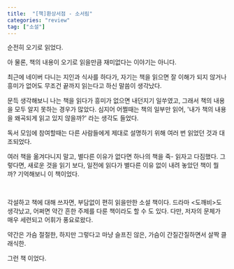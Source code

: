 ```yaml
---
title:  "[책]환상서점 - 소서림"
categories: "review"
tag: ["소설"]
---
```


순전히 오기로 읽었다.

아 물론, 책의 내용이 오기로 읽을만큼 재미없다는 이야기는 아니다.

최근에 네이버 다니는 지인과 식사를 하다가, 자기는 책을 읽으면 잘 이해가 되지 않거나 흥미가 없어도 무조건 끝까지 읽는다고 하신 말씀이 생각났다.

문득 생각해보니 나는 책을 읽다가 흥미가 없으면 내던지기 일쑤였고, 그래서 책의 내용을 모두 알지 못하는 경우가 많았다. 심지어 어쩔때는 책의 일부만 읽어, '내가 책의 내용을 왜곡되게 읽고 있지 않을까?' 라는 생각도 들었다.

독서 모임에 참여할때는 다른 사람들에게 제대로 설명하기 위해 여러 번 읽었던 것과 대조되었다.


여러 책을 옮겨다니지 말고, 별다른 이유가 없다면 하나의 책을 죽- 읽자고 다짐했다. 그렇다면, 새로운 것을 읽기 보다, 일전에 읽다가 별다른 이유 없이 내려 놓았던 책이 뭘까? 기억해보니 이 책이었다.

<br>

각설하고 책에 대해 쓰자면, 부담없이 편히 읽을만한 소설 책이다. 드라마 \<도깨비\>도 생각났고, 어쩌면 약간 흔한 주제를 다룬 책이라도 할 수 도 있다. 다만, 저자의 문체가 매우 세련되고 어휘가 풍요로왔다.


약간은 가슴 절절한, 하지만 그렇다고 마냥 슬프진 않은, 가슴이 간질간질하면서 살짝 클래식한.

그런 책 이었다.